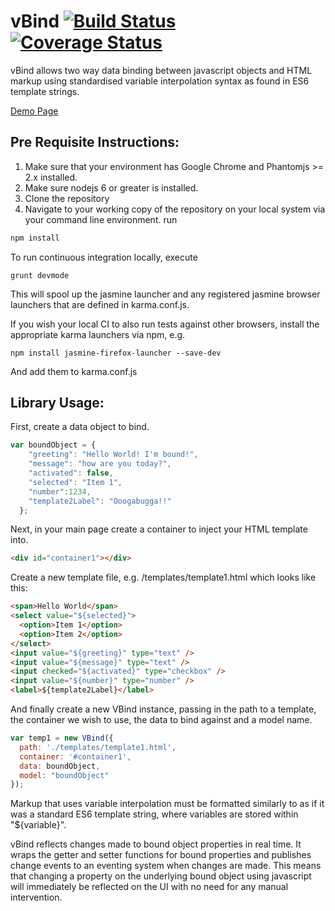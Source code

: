 # vBind [![Build Status](https://travis-ci.org/DanielHaroldLane/vBind.svg?branch=master)](https://travis-ci.org/DanielHaroldLane/vBind) [![Coverage Status](https://coveralls.io/repos/github/CapTec/vBind/badge.svg?branch=master)](https://coveralls.io/github/CapTec/vBind?branch=master)

vBind allows two way data binding between javascript objects and HTML markup using standardised variable interpolation syntax as found in ES6 template strings.

[Demo Page](https://danielharoldlane.github.io/vBind/src/binding.html)

## Pre Requisite Instructions:
1. Make sure that your environment has Google Chrome and Phantomjs >= 2.x  installed.
2. Make sure nodejs 6 or greater is installed.
3. Clone the repository
4. Navigate to your working copy of the repository on your local system via your command line environment.
run 
```bash
npm install
```
To run continuous integration locally, execute 
```
grunt devmode
```
This will spool up the jasmine launcher and any registered jasmine browser launchers that are defined in karma.conf.js. 

If you wish your local CI to also run tests against other browsers, install the appropriate karma launchers via npm, e.g.
```
npm install jasmine-firefox-launcher --save-dev
```
And add them to karma.conf.js

## Library Usage:
First, create a data object to bind.

```javascript
var boundObject = {
    "greeting": "Hello World! I'm bound!",
    "message": "how are you today?",
    "activated": false,
    "selected": "Item 1",
    "number":1234,
    "template2Label": "Ooogabugga!!"
  };
```

Next, in your main page create a container to inject your HTML template into.
```html
<div id="container1"></div>
```

Create a new template file, e.g. /templates/template1.html which looks like this:
```html
<span>Hello World</span>
<select value="${selected}">
  <option>Item 1</option>
  <option>Item 2</option>
</select>
<input value="${greeting}" type="text" />
<input value="${message}" type="text" />
<input checked="${activated}" type="checkbox" />
<input value="${number}" type="number" />
<label>${template2Label}</label>
```

And finally create a new VBind instance, passing in the path to a template, the container we wish to use, the data to bind against and a model name.
```javascript
var temp1 = new VBind({
  path: './templates/template1.html',
  container: '#container1',
  data: boundObject,
  model: "boundObject"
});
```

Markup that uses variable interpolation must be formatted similarly to as if it was a standard ES6 template string, where variables are stored within "${variable}".

vBind reflects changes made to bound object properties in real time. It wraps the getter and setter functions for bound properties and publishes change events to an eventing system when changes are made. This means that changing a property on the underlying bound object using javascript will immediately be reflected on the UI with no need for any manual intervention.
